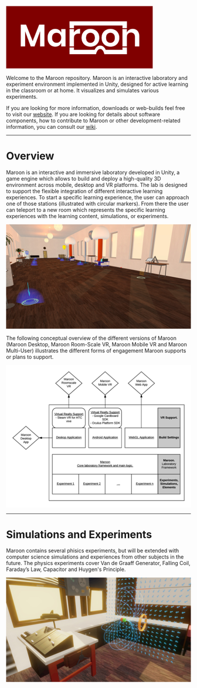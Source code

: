 <img src="/images/logo/logo.png" width="400"/>

Welcome to the Maroon repository. Maroon is an interactive laboratory and experiment environment implemented in Unity, designed for active learning in the classroom or at home. It visualizes and simulates various experiments.

If you are looking for more information, downloads or web-builds feel free to visit our [website](https://maroon.tugraz.at/). If you are looking for details about software components, how to contribute to Maroon or other development-related information, you can consult our [wiki](https://github.com/GamesResearchTUG/Maroon/wiki).

***

# Overview
Maroon is an interactive and immersive laboratory developed in Unity, a
game engine which allows to build and deploy a high-quality 3D environment across
mobile, desktop and VR platforms. The lab is designed to support the flexible integration
of different interactive learning experiences.
To start a specific learning experience, the user can approach one
of those stations (illustrated with circular markers). From there the user can teleport to a new
room which represents the specific learning experiences with the learning content,
simulations, or experiments.

<img src="/images/screenshots/laboratory.jpg" width="600"/>

The following conceptual overview of the different versions of Maroon (Maroon Desktop, Maroon Room-Scale VR, Maroon Mobile VR and Maroon
Multi-User) illustrates the different forms of engagement Maroon supports or plans to support.

<img src="/images/architecture/architecture.png" width="600"/>

***

# Simulations and Experiments

Maroon contains several phisics experiments, but will be extended with computer science simulations and experiences from other subjects in the future. The physics experiments cover Van de Graaff Generator, Falling Coil, Faraday’s Law, Capacitor and Huygen's Principle.

<img src="/images/screenshots/experiment-room.jpg" width="600"/>
